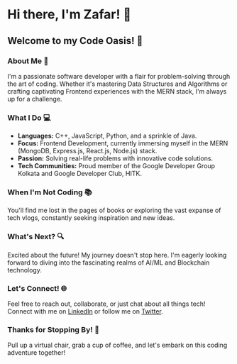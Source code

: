 # Hi there, I'm Zafar! 👋

## Welcome to my Code Oasis! 🌴

### About Me 🚀
I'm a passionate software developer with a flair for problem-solving through the art of coding. Whether it's mastering Data Structures and Algorithms or crafting captivating Frontend experiences with the MERN stack, I'm always up for a challenge.

### What I Do 💻
- **Languages:** C++, JavaScript, Python, and a sprinkle of Java.
- **Focus:** Frontend Development, currently immersing myself in the MERN (MongoDB, Express.js, React.js, Node.js) stack.
- **Passion:** Solving real-life problems with innovative code solutions.
- **Tech Communities:** Proud member of the Google Developer Group Kolkata and Google Developer Club, HITK.

### When I'm Not Coding 📚
You'll find me lost in the pages of books or exploring the vast expanse of tech vlogs, constantly seeking inspiration and new ideas.

### What's Next? 🔍
Excited about the future! My journey doesn't stop here. I'm eagerly looking forward to diving into the fascinating realms of AI/ML and Blockchain technology.

### Let's Connect! 🌐
Feel free to reach out, collaborate, or just chat about all things tech! Connect with me on [LinkedIn](https://www.linkedin.com/in/yourprofile) or follow me on [Twitter](https://twitter.com/yourhandle).

### Thanks for Stopping By! 🙌
Pull up a virtual chair, grab a cup of coffee, and let's embark on this coding adventure together!


